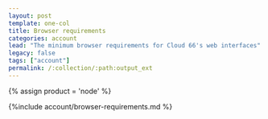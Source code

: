 ```yaml
---
layout: post
template: one-col
title: Browser requirements
categories: account
lead: "The minimum browser requirements for Cloud 66's web interfaces"
legacy: false
tags: ["account"]
permalink: /:collection/:path:output_ext
---
```

{% assign product = 'node' %}


{%include account/browser-requirements.md %}
